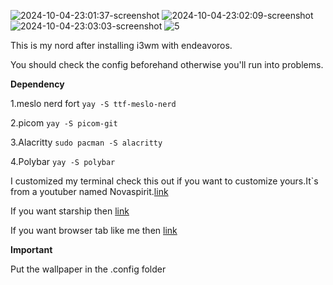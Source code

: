 ![2024-10-04-23:01:37-screenshot](https://github.com/user-attachments/assets/5b9c26ed-73eb-4a63-aead-cf5a98161a35)
![2024-10-04-23:02:09-screenshot](https://github.com/user-attachments/assets/faf34208-55a2-493f-b98b-61eebfa1f1fd)
![2024-10-04-23:03:03-screenshot](https://github.com/user-attachments/assets/58aab465-49b5-41d3-a902-b54671151c03)
![5](https://github.com/user-attachments/assets/46cd00eb-fce5-4ba2-8819-da52142059e5)



This is my nord after installing i3wm with endeavoros.

You should check the config beforehand otherwise you'll run into problems.


**Dependency**

1.meslo nerd fort
 `yay -S ttf-meslo-nerd`

2.picom
 `yay -S picom-git`

3.Alacritty
 `sudo pacman -S alacritty`

4.Polybar
 `yay -S polybar`

I customized my terminal check this out if you want to customize yours.It`s from a youtuber named Novaspirit.[link](https://github.com/novaspirit/pimpyourterm)

If you want starship then [link](https://starship.rs/)

If you want browser tab like me then [link](https://github.com/XengShi/materialYouNewTab?tab=readme-ov-file)

**Important**

Put the wallpaper in the .config folder

